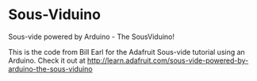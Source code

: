 Sous-Viduino
============
Sous-vide powered by Arduino - The SousViduino!

This is the code from Bill Earl for the Adafruit Sous-vide tutorial using an Arduino. Check it out at http://learn.adafruit.com/sous-vide-powered-by-arduino-the-sous-viduino